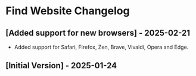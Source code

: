 # Find Website Changelog

## [Added support for new browsers] - 2025-02-21

- Added support for Safari, Firefox, Zen, Brave, Vivaldi, Opera and Edge.

## [Initial Version] - 2025-01-24

